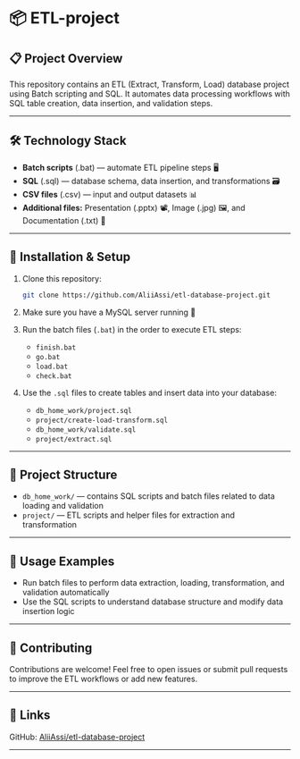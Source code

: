 # 📦 ETL-project

## 📋 Project Overview

This repository contains an ETL (Extract, Transform, Load) database project using Batch scripting and SQL. It automates data processing workflows with SQL table creation, data insertion, and validation steps.

---

## 🛠️ Technology Stack

* **Batch scripts** (.bat) — automate ETL pipeline steps 🖥️
* **SQL** (.sql) — database schema, data insertion, and transformations 🗃️
* **CSV files** (.csv) — input and output datasets 📊
* **Additional files:** Presentation (.pptx) 📽️, Image (.jpg) 🖼️, and Documentation (.txt) 📜

---

## 🚀 Installation & Setup

1. Clone this repository:

   ```bash
   git clone https://github.com/AliiAssi/etl-database-project.git
   ```
2. Make sure you have a MySQL server running 🐬
3. Run the batch files (`.bat`) in the order to execute ETL steps:

   * `finish.bat`
   * `go.bat`
   * `load.bat`
   * `check.bat`
4. Use the `.sql` files to create tables and insert data into your database:

   * `db_home_work/project.sql`
   * `project/create-load-transform.sql`
   * `db_home_work/validate.sql`
   * `project/extract.sql`

---

## 📂 Project Structure

* `db_home_work/` — contains SQL scripts and batch files related to data loading and validation
* `project/` — ETL scripts and helper files for extraction and transformation

---

## 🎯 Usage Examples

* Run batch files to perform data extraction, loading, transformation, and validation automatically
* Use the SQL scripts to understand database structure and modify data insertion logic

---

## 🤝 Contributing

Contributions are welcome! Feel free to open issues or submit pull requests to improve the ETL workflows or add new features.

---

## 🔗 Links

GitHub: [AliiAssi/etl-database-project](https://github.com/AliiAssi/etl-database-project)

---
